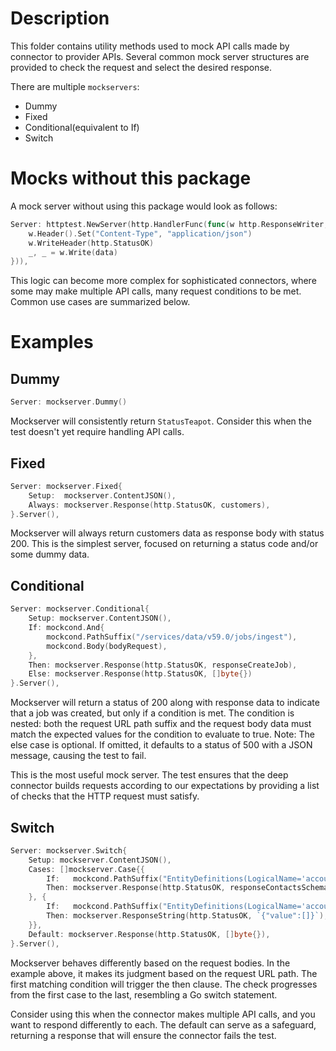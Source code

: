 # Description

This folder contains utility methods used to mock API calls made by connector to provider APIs.
Several common mock server structures are provided to check the request and select the desired response.

There are multiple `mockservers`: 
* Dummy
* Fixed
* Conditional(equivalent to If)
* Switch

# Mocks without this package

A mock server without using this package would look as follows:
```go
Server: httptest.NewServer(http.HandlerFunc(func(w http.ResponseWriter, r *http.Request) {
	w.Header().Set("Content-Type", "application/json")
    w.WriteHeader(http.StatusOK)
	_, _ = w.Write(data)
})),
```
This logic can become more complex for sophisticated connectors, where some may make multiple API calls, 
many request conditions to be met. Common use cases are summarized below.

# Examples

## Dummy

```go
Server: mockserver.Dummy()
```
Mockserver will consistently return `StatusTeapot`.
Consider this when the test doesn't yet require handling API calls.

## Fixed

```go
Server: mockserver.Fixed{
	Setup:  mockserver.ContentJSON(),
	Always: mockserver.Response(http.StatusOK, customers),
}.Server(),
```
Mockserver will always return customers data as response body with status 200.
This is the simplest server, focused on returning a status code and/or some dummy data.

## Conditional

```go
Server: mockserver.Conditional{
	Setup: mockserver.ContentJSON(),
	If: mockcond.And{
		mockcond.PathSuffix("/services/data/v59.0/jobs/ingest"),
		mockcond.Body(bodyRequest),
	},
	Then: mockserver.Response(http.StatusOK, responseCreateJob),
    Else: mockserver.Response(http.StatusOK, []byte{})
}.Server(),
```
Mockserver will return a status of 200 along with response data to indicate that a job was created, 
but only if a condition is met. The condition is nested: both the request URL path suffix
and the request body data must match the expected values for the condition to evaluate to true.
Note: The else case is optional. If omitted, it defaults to a status of 500 with a JSON message, causing the test to fail.

This is the most useful mock server. The test ensures that the deep connector builds requests according 
to our expectations by providing a list of checks that the HTTP request must satisfy.

## Switch

```go
Server: mockserver.Switch{
	Setup: mockserver.ContentJSON(),
	Cases: []mockserver.Case{{
		If:   mockcond.PathSuffix("EntityDefinitions(LogicalName='account')"),
		Then: mockserver.Response(http.StatusOK, responseContactsSchema),
	}, {
		If:   mockcond.PathSuffix("EntityDefinitions(LogicalName='account')/Attributes"),
		Then: mockserver.ResponseString(http.StatusOK, `{"value":[]}`),
	}},
	Default: mockserver.Response(http.StatusOK, []byte{}),
}.Server(),
```
Mockserver behaves differently based on the request bodies. In the example above,
it makes its judgment based on the request URL path. The first matching condition will trigger the then clause.
The check progresses from the first case to the last, resembling a Go switch statement.

Consider using this when the connector makes multiple API calls, and you want to respond differently to each.
The default can serve as a safeguard, returning a response that will ensure the connector fails the test.

